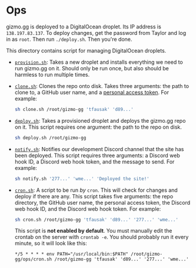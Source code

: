 # Ops

gizmo.gg is deployed to a DigitalOcean droplet. Its IP address is
`138.197.83.137`. To deploy changes, get the password from Taylor and log in as
`root`. Then run `./deploy.sh`. Then you're done.

This directory contains script for managing DigitalOcean droplets.

- [`provision.sh`](./provision.sh): Takes a new droplet and installs everything
  we need to run gizmo.gg on it. Should only be run once, but also should be
  harmless to run multiple times.

- [`clone.sh`](./clone.sh): Clones the repo onto disk. Takes three arguments:
  the path to clone to, a GitHub user name, and a [personal access token][].
  For example:

  ``` sh
  sh clone.sh /root/gizmo-gg 'tfausak' 'd89...'
  ```

- [`deploy.sh`](./deploy.sh): Takes a provisioned droplet and deploys the
  gizmo.gg repo on it. This script requires one argument: the path to the repo
  on disk.

  ``` sh
  sh deploy.sh /root/gizmo-gg
  ```

- [`notify.sh`](./notify.sh): Notifies our development Discord channel that the
  site has been deployed. This script requires three arguments: a Discord web
  hook ID, a Discord web hook token, and the message to send. For example:

  ``` sh
  sh notify.sh '277...' 'wme...' 'Deployed the site!'
  ```

- [`cron.sh`](./cron.sh): A script to be run *by* `cron`. This will check for
  changes and deploy if there are any. This script takes five arguments: the
  repo directory, the GitHub user name, the personal access token, the Discord
  web hook ID, and the Discord web hook token. For example:

  ``` sh
  sh cron.sh /root/gizmo-gg 'tfausak' 'd89...' '277...' 'wme...'
  ```

  This script is **not enabled by default**. You must manually edit the crontab
  on the server with `crontab -e`. You should probably run it every minute, so
  it will look like this:

  ```
  */5 * * * * env PATH="/usr/local/bin:$PATH" /root/gizmo-gg/ops/cron.sh /root/gizmo-gg 'tfausak' 'd89...' '277...' 'wme...'
  ```

[personal access token]: https://help.github.com/articles/creating-an-access-token-for-command-line-use/
